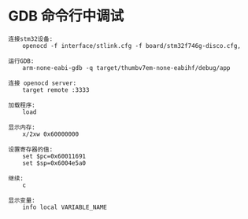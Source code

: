 # GDB 命令行中调试

    连接stm32设备:
        openocd -f interface/stlink.cfg -f board/stm32f746g-disco.cfg,

    运行GDB:
        arm-none-eabi-gdb -q target/thumbv7em-none-eabihf/debug/app

    连接 openocd server:
        target remote :3333

    加载程序:
        load

    显示内存:
        x/2xw 0x60000000

    设置寄存器的值:
        set $pc=0x60011691
        set $sp=0x6004e5a0

    继续:
        c

    显示变量:
        info local VARIABLE_NAME
